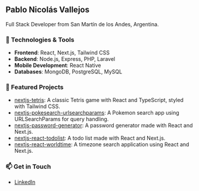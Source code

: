 ## Pablo Nicolás Vallejos

Full Stack Developer from San Martín de los Andes, Argentina.

### 🔧 Technologies & Tools
- **Frontend**: React, Next.js, Tailwind CSS
- **Backend**: Node.js, Express, PHP, Laravel
- **Mobile Development**: React Native
- **Databases**: MongoDB, PostgreSQL, MySQL

### 🌟 Featured Projects
- [nextjs-tetris](https://github.com/pnvdev/nextjs-tetris): A classic Tetris game with React and TypeScript, styled with Tailwind CSS.
- [nextjs-pokesearch-urlsearchparams](https://github.com/pnvdev/nextjs-pokesearch-urlsearchparams): A Pokemon search app using URLSearchParams for query handling.
- [nextjs-password-generator](https://github.com/pnvdev/nextjs-password-generator): A password generator made with React and Next.js.
- [nextjs-react-todolist](https://github.com/pnvdev/nextjs-react-todolist): A todo list made with React and Next.js.
- [nextjs-react-worldtime](https://github.com/pnvdev/nextjs-react-worldtime): A timezone search application using React and Next.js.

### 📫 Get in Touch
- [LinkedIn](https://www.linkedin.com/in/pablonicolasvallejos)
